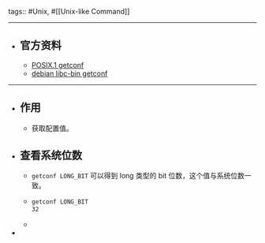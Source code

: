 tags:: #Unix, #[[Unix-like Command]]

- ---
- ## 官方资料
	- [POSIX.1 getconf](https://pubs.opengroup.org/onlinepubs/9699919799/toc.htm)
	- [debian libc-bin getconf](https://manpages.debian.org/stretch/libc-bin/getconf.1.en.html)
- ---
- ## 作用
	- 获取配置值。
- ## 查看系统位数
	- `getconf LONG_BIT` 可以得到 long 类型的 bit 位数，这个值与系统位数一致。
	- ``` bash
	  getconf LONG_BIT
	  32
	  ```
	-
-